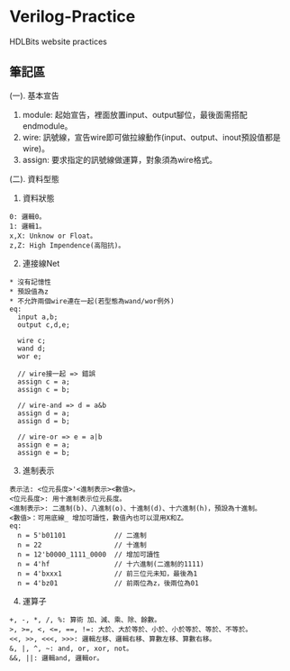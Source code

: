 # Verilog-Practice
HDLBits website practices

## 筆記區
(一). 基本宣告
  1. module: 起始宣告，裡面放置input、output腳位，最後面需搭配endmodule。
  2. wire: 訊號線，宣告wire即可做拉線動作(input、output、inout預設值都是wire)。
  3. assign: 要求指定的訊號線做運算，對象須為wire格式。


(二). 資料型態
  1. 資料狀態
    
    0: 邏輯0。
    1: 邏輯1。
    x,X: Unknow or Float。
    z,Z: High Impendence(高阻抗)。 
  
  2. 連接線Net

    * 沒有記憶性
    * 預設值為z
    * 不允許兩個wire連在一起(若型態為wand/wor例外)
    eq:
      input a,b;
      output c,d,e;
      
      wire c;
      wand d;
      wor e;
      
      // wire接一起 => 錯誤
      assign c = a;
      assign c = b;
      
      // wire-and => d = a&b
      assign d = a;
      assign d = b;
      
      // wire-or => e = a|b
      assign e = a;
      assign e = b;
      
  3. 進制表示

    表示法: <位元長度>'<進制表示><數值>。
    <位元長度>: 用十進制表示位元長度。
    <進制表示>: 二進制(b)、八進制(o)、十進制(d)、十六進制(h)，預設為十進制。
    <數值>：可用底線_ 增加可讀性，數值內也可以混用X和Z。
    eq:
      n = 5'b01101            // 二進制
      n = 22                  // 十進制
      n = 12'b0000_1111_0000  // 增加可讀性
      n = 4'hf                // 十六進制(二進制的1111)
      n = 4'bxxx1             // 前三位元未知，最後為1
      n = 4'bz01              // 前兩位為z，後兩位為01
  
  4. 運算子
    
    +, -, *, /, %: 算術 加、減、乘、除、餘數。
    >, >=, <, <=, ==, !=: 大於、大於等於、小於、小於等於、等於、不等於。
    <<, >>, <<<, >>>: 邏輯左移、邏輯右移、算數左移、算數右移。
    &, |, ^, ~: and, or, xor, not。
    &&, ||: 邏輯and, 邏輯or。

